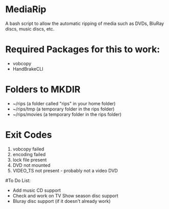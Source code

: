 # MediaRip

A bash script to allow the automatic ripping of media such as DVDs, BluRay discs, music discs, etc.

# Required Packages for this to work:
* vobcopy
* HandBrakeCLI

# Folders to MKDIR
* ~/rips (a folder called "rips" in your home folder)
* ~/rips/tmp (a temporary folder in the rips folder)
* ~/rips/movies (a temporary folder in the rips folder)

# Exit Codes
1. vobcopy failed
2. encoding failed
3. lock file present
4. DVD not mounted
5. VIDEO_TS not present - probably not a video DVD

#To Do List:
* Add music CD support
* Check and work on TV Show season disc support
* Bluray disc support (if it doesn't already work)
